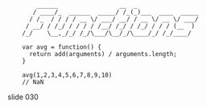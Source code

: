            ______                 __  _
           / ____/_  ______  _____/ /_(_)___  ____  _____
          / /_  / / / / __ \/ ___/ __/ / __ \/ __ \/ ___/
         / __/ / /_/ / / / / /__/ /_/ / /_/ / / / (__  )
        /_/    \__,_/_/ /_/\___/\__/_/\____/_/ /_/____/

        var avg = function() {
          return add(arguments) / arguments.length;
        }

        avg(1,2,3,4,5,6,7,8,9,10)
        // NaN
















































































slide 030
